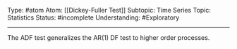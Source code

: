 Type: #atom 
Atom: [[Dickey-Fuller Test]]
Subtopic: Time Series
Topic: Statistics
Status: #incomplete 
Understanding: #Exploratory 

----
The ADF test generalizes the AR(1) DF test to higher order processes.
